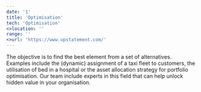 ```yaml
---
date: '1'
title: 'Optimisation'
tech: 'Optimisation'
<>location: ''
range: ''
<>url: 'https://www.upstatement.com/'
---
```

The objective is to find the best element from a set of alternatives. Examples include the (dynamic) assignment of a taxi fleet to customers, the utilisation of bed in a hospital or the asset allocation strategy for portfolio optimisation. Our team include experts in this field that can help unlock hidden value in your organisation.
